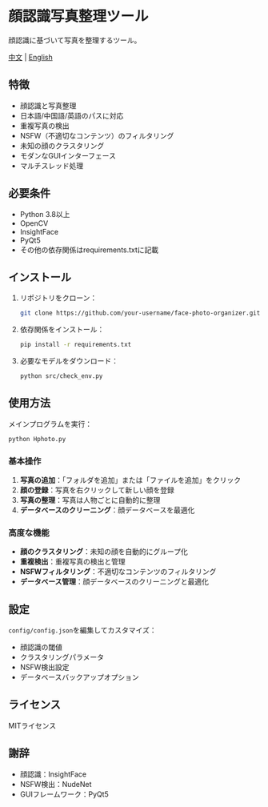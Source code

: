 # 顔認識写真整理ツール

顔認識に基づいて写真を整理するツール。

[中文](README.md) | [English](README_EN.md)

## 特徴

- 顔認識と写真整理
- 日本語/中国語/英語のパスに対応
- 重複写真の検出
- NSFW（不適切なコンテンツ）のフィルタリング
- 未知の顔のクラスタリング
- モダンなGUIインターフェース
- マルチスレッド処理

## 必要条件

- Python 3.8以上
- OpenCV
- InsightFace
- PyQt5
- その他の依存関係はrequirements.txtに記載

## インストール

1. リポジトリをクローン：
   ```bash
   git clone https://github.com/your-username/face-photo-organizer.git
   ```
2. 依存関係をインストール：
   ```bash
   pip install -r requirements.txt
   ```
3. 必要なモデルをダウンロード：
   ```bash
   python src/check_env.py
   ```
  
## 使用方法

メインプログラムを実行：
```bash
python Hphoto.py
```


### 基本操作

1. **写真の追加**：「フォルダを追加」または「ファイルを追加」をクリック
2. **顔の登録**：写真を右クリックして新しい顔を登録
3. **写真の整理**：写真は人物ごとに自動的に整理
4. **データベースのクリーニング**：顔データベースを最適化

### 高度な機能

- **顔のクラスタリング**：未知の顔を自動的にグループ化
- **重複検出**：重複写真の検出と管理
- **NSFWフィルタリング**：不適切なコンテンツのフィルタリング
- **データベース管理**：顔データベースのクリーニングと最適化

## 設定

`config/config.json`を編集してカスタマイズ：

- 顔認識の閾値
- クラスタリングパラメータ
- NSFW検出設定
- データベースバックアップオプション

## ライセンス

MITライセンス

## 謝辞

- 顔認識：InsightFace
- NSFW検出：NudeNet
- GUIフレームワーク：PyQt5
